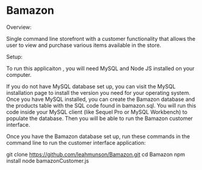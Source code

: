 # Bamazon

Overview: 

Single command line storefront with a customer functionality that allows the user to view and purchase various items available in the store.

Setup: 

To run this applicaiton , you will need MySQL and Node JS installed on your computer.

If you do not have MySQL database set up, you can visit the MySQL installation page to install the version you need for your operating system. Once you have MySQL installed, you can create the Bamazon database and the products table with the SQL code found in bamazon.sql. You will run this code inside your MySQL client (like Sequel Pro or MySQL Workbench) to populate the database. Then you will be able to run the Bamazon customer interface.

Once you have the Bamazon database set up, run these commands in the command line to run the customer interface application:

git clone https://github.com/leahmunson/Bamazon.git
cd Bamazon
npm install
node bamazonCustomer.js

